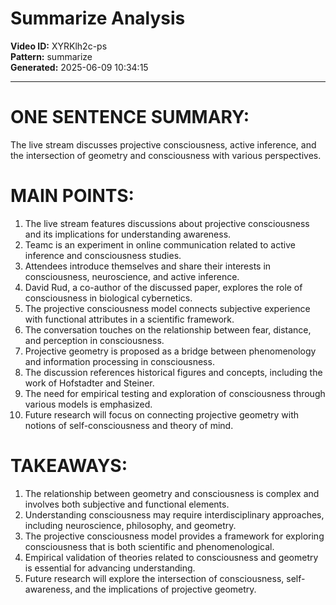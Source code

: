# Summarize Analysis

**Video ID:** XYRKlh2c-ps  
**Pattern:** summarize  
**Generated:** 2025-06-09 10:34:15  

---

# ONE SENTENCE SUMMARY:
The live stream discusses projective consciousness, active inference, and the intersection of geometry and consciousness with various perspectives.

# MAIN POINTS:
1. The live stream features discussions about projective consciousness and its implications for understanding awareness.
2. Teamc is an experiment in online communication related to active inference and consciousness studies.
3. Attendees introduce themselves and share their interests in consciousness, neuroscience, and active inference.
4. David Rud, a co-author of the discussed paper, explores the role of consciousness in biological cybernetics.
5. The projective consciousness model connects subjective experience with functional attributes in a scientific framework.
6. The conversation touches on the relationship between fear, distance, and perception in consciousness.
7. Projective geometry is proposed as a bridge between phenomenology and information processing in consciousness.
8. The discussion references historical figures and concepts, including the work of Hofstadter and Steiner.
9. The need for empirical testing and exploration of consciousness through various models is emphasized.
10. Future research will focus on connecting projective geometry with notions of self-consciousness and theory of mind.

# TAKEAWAYS:
1. The relationship between geometry and consciousness is complex and involves both subjective and functional elements.
2. Understanding consciousness may require interdisciplinary approaches, including neuroscience, philosophy, and geometry.
3. The projective consciousness model provides a framework for exploring consciousness that is both scientific and phenomenological.
4. Empirical validation of theories related to consciousness and geometry is essential for advancing understanding.
5. Future research will explore the intersection of consciousness, self-awareness, and the implications of projective geometry.